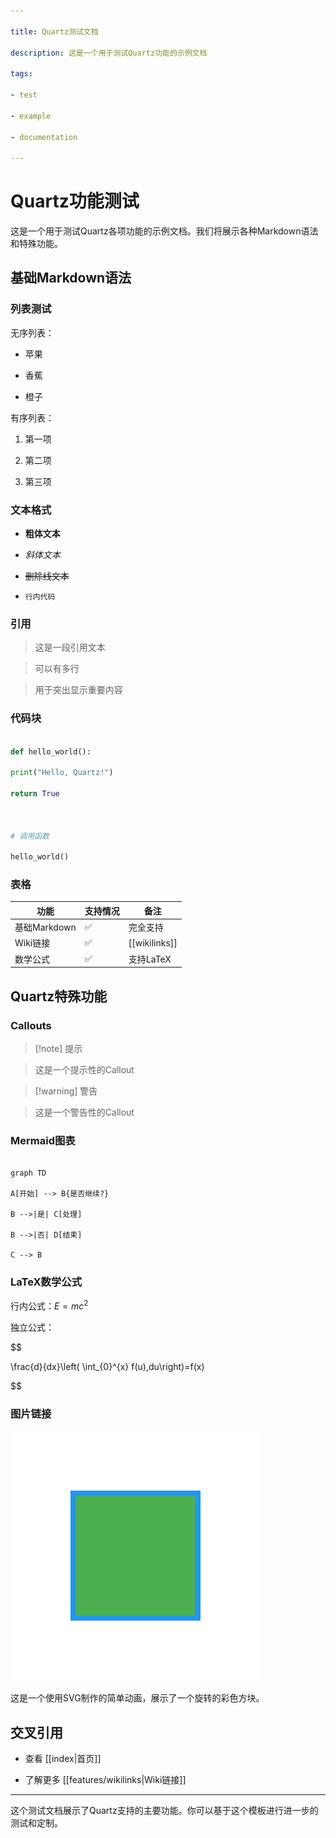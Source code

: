 ```yaml
---

title: Quartz测试文档

description: 这是一个用于测试Quartz功能的示例文档

tags:

- test

- example

- documentation

---
```


  

# Quartz功能测试

  

这是一个用于测试Quartz各项功能的示例文档。我们将展示各种Markdown语法和特殊功能。

  

## 基础Markdown语法

  

### 列表测试

  

无序列表：

- 苹果

- 香蕉

- 橙子

  

有序列表：

1. 第一项

2. 第二项

3. 第三项

  

### 文本格式

  

- **粗体文本**

- *斜体文本*

- ~~删除线文本~~

- `行内代码`

  

### 引用

  

> 这是一段引用文本

> 可以有多行

> 用于突出显示重要内容

  

### 代码块

  

```python

def hello_world():

print("Hello, Quartz!")

return True

  

# 调用函数

hello_world()

```

  

### 表格



| 功能 | 支持情况 | 备注 | 
|------|----------|------|
| 基础Markdown | ✅ | 完全支持 |
| Wiki链接 | ✅ | [[wikilinks]] |
| 数学公式 | ✅ | 支持LaTeX |

  

## Quartz特殊功能

  

### Callouts

  

> [!note] 提示

> 这是一个提示性的Callout

  

> [!warning] 警告

> 这是一个警告性的Callout

  

### Mermaid图表

  

```mermaid

graph TD

A[开始] --> B{是否继续?}

B -->|是| C[处理]

B -->|否| D[结束]

C --> B

```

  

### LaTeX数学公式

  

行内公式：$E = mc^2$

  

独立公式：

$$

\frac{d}{dx}\left( \int_{0}^{x} f(u)\,du\right)=f(x)

$$

  

### 图片链接

  

![动态SVG演示](./assets/demo.svg)

  

这是一个使用SVG制作的简单动画，展示了一个旋转的彩色方块。

  

## 交叉引用

  

- 查看 [[index|首页]]

- 了解更多 [[features/wikilinks|Wiki链接]]

  

---

  

这个测试文档展示了Quartz支持的主要功能。你可以基于这个模板进行进一步的测试和定制。